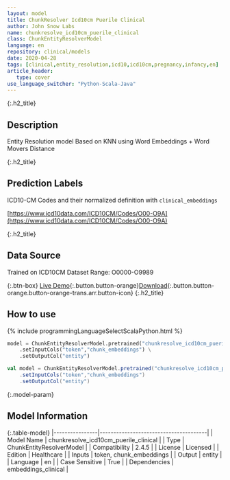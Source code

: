 ```yaml
---
layout: model
title: ChunkResolver Icd10cm Puerile Clinical
author: John Snow Labs
name: chunkresolve_icd10cm_puerile_clinical
class: ChunkEntityResolverModel
language: en
repository: clinical/models
date: 2020-04-28
tags: [clinical,entity_resolution,icd10,icd10cm,pregnancy,infancy,en]
article_header:
   type: cover
use_language_switcher: "Python-Scala-Java"
---
```


{:.h2_title}
## Description
Entity Resolution model Based on KNN using Word Embeddings + Word Movers Distance  


{:.h2_title}
## Prediction Labels
ICD10-CM Codes and their normalized definition with `clinical_embeddings`

[https://www.icd10data.com/ICD10CM/Codes/O00-O9A](https://www.icd10data.com/ICD10CM/Codes/O00-O9A)

{:.h2_title}
## Data Source
Trained on ICD10CM Dataset Range: O0000-O9989

{:.btn-box}
[Live Demo](https://demo.johnsnowlabs.com/healthcare/ER_ICD10_CM/){:.button.button-orange}[Download](https://s3.amazonaws.com/auxdata.johnsnowlabs.com/clinical/models/chunkresolve_icd10cm_puerile_clinical_en_2.4.5_2.4_1588103916781.zip){:.button.button-orange.button-orange-trans.arr.button-icon}
{:.h2_title}
## How to use 
<div class="tabs-box" markdown="1">

{% include programmingLanguageSelectScalaPython.html %}

```python
model = ChunkEntityResolverModel.pretrained("chunkresolve_icd10cm_puerile_clinical","en","clinical/models") \
	.setInputCols("token","chunk_embeddings") \
	.setOutputCol("entity")
```

```scala
val model = ChunkEntityResolverModel.pretrained("chunkresolve_icd10cm_puerile_clinical","en","clinical/models")
	.setInputCols("token","chunk_embeddings")
	.setOutputCol("entity")
```
</div>



{:.model-param}
## Model Information

{:.table-model}
|----------------|---------------------------------------|
| Model Name     | chunkresolve_icd10cm_puerile_clinical |
| Type           | ChunkEntityResolverModel              |
| Compatibility  | 2.4.5                                 |
| License        | Licensed                              |
| Edition        | Healthcare                            |
| Inputs         | token, chunk_embeddings               |
| Output         | entity                                |
| Language       | en                                    |
| Case Sensitive | True                                  |
| Dependencies   | embeddings_clinical                   |

